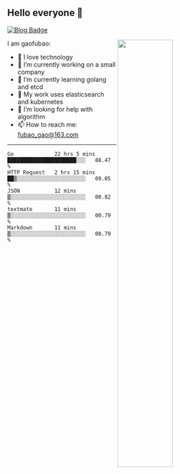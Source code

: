 ## Hello everyone 👋

[![Blog Badge](https://img.shields.io/badge/blog-60k+%20pageview-brightgreen)](https://www.jianshu.com/u/d777ec56a358)

<img align="right" width="50%" src="https://github-readme-stats.vercel.app/api?username=gaofubao&theme=onedark">

I am gaofubao:

- 🔭 I love technology
- 🌱 I’m currently working on a small company
- 👯 I’m currently learning golang and etcd
- 💬 My work uses elasticsearch and kubernetes
- 🤔 I’m looking for help with algorithm
- 📫 How to reach me: fubao_gao@163.com

---


<!--START_SECTION:waka-->
```text
Go             22 hrs 5 mins   ██████████████████████░░░   88.47 % 
HTTP Request   2 hrs 15 mins   ██▒░░░░░░░░░░░░░░░░░░░░░░   09.05 % 
JSON           12 mins         ▒░░░░░░░░░░░░░░░░░░░░░░░░   00.82 % 
textmate       11 mins         ▒░░░░░░░░░░░░░░░░░░░░░░░░   00.79 % 
Markdown       11 mins         ▒░░░░░░░░░░░░░░░░░░░░░░░░   00.79 % 
```
<!--END_SECTION:waka-->
